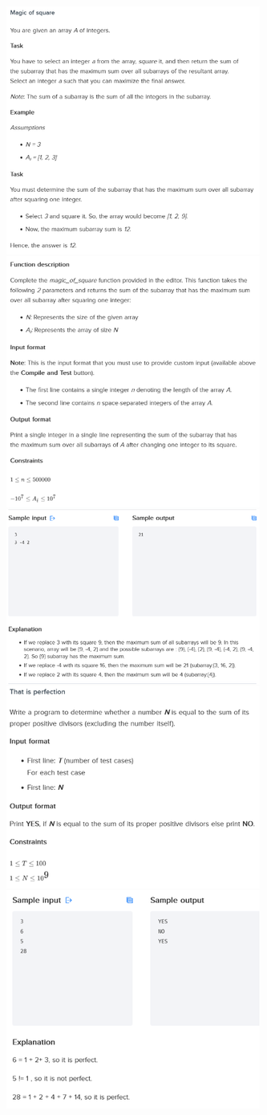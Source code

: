 <img src="https://github.com/farukulutas/Exercises/blob/main/Google's%20Online%20Challenge%20Practice%20Questions%20%26%20Solutions/magic_of_square_question.PNG"/>
<img src="https://github.com/farukulutas/Exercises/blob/main/Google's%20Online%20Challenge%20Practice%20Questions%20%26%20Solutions/magic_of_square_question2.PNG"/>
<img src="https://github.com/farukulutas/Exercises/blob/main/Google's%20Online%20Challenge%20Practice%20Questions%20%26%20Solutions/magic_of_square_question3.PNG"/>
<img src="https://github.com/farukulutas/Exercises/blob/main/Google's%20Online%20Challenge%20Practice%20Questions%20%26%20Solutions/perfect_number_question.PNG"/>
<img src="https://github.com/farukulutas/Exercises/blob/main/Google's%20Online%20Challenge%20Practice%20Questions%20%26%20Solutions/perfect_number_question2.PNG"/>
